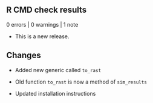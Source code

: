 ## R CMD check results

0 errors \| 0 warnings \| 1 note

-   This is a new release.

## Changes

-   Added new generic called `to_rast`

-   Old function `to_rast` is now a method of `sim_results`

-   Updated installation instructions

